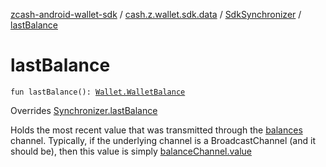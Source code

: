[zcash-android-wallet-sdk](../../index.md) / [cash.z.wallet.sdk.data](../index.md) / [SdkSynchronizer](index.md) / [lastBalance](./last-balance.md)

# lastBalance

`fun lastBalance(): `[`Wallet.WalletBalance`](../../cash.z.wallet.sdk.secure/-wallet/-wallet-balance/index.md)

Overrides [Synchronizer.lastBalance](../-synchronizer/last-balance.md)

Holds the most recent value that was transmitted through the [balances](../-synchronizer/balances.md) channel. Typically, if the
underlying channel is a BroadcastChannel (and it should be), then this value is simply [balanceChannel.value](#)

